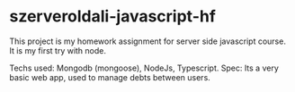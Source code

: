 # szerveroldali-javascript-hf
This project is my homework assignment for server side javascript course.
It is my first try with node.

Techs used: Mongodb (mongoose), NodeJs, Typescript.
Spec: Its a very basic web app, used to manage debts between users.
